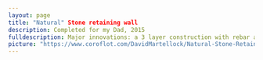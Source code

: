 ```yaml
---
layout: page
title: "Natural" Stone retaining wall
description: Completed for my Dad, 2015
fulldescription: Major innovations: a 3 layer construction with rebar and breezeblocks as the rear layer, runner-crush as the middle layer, and natural laid stone with cement behind. Essentially destruction proof.
picture: "https://www.coroflot.com/DavidMartellock/Natural-Stone-Retaining-Wall"
---
```




